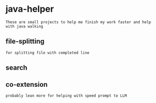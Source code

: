 # java-helper
    These are small projects to help me finish my work faster and help with java walking

## file-splitting
    for splitting file with completed line

## search

## co-extension
    probably lean more for helping with speed prompt to LLM
